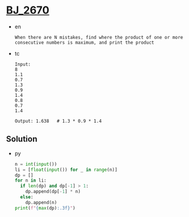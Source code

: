# [BJ_2670](https://acmicpc.net/problem/2670)

* en

  ```en
  When there are N mistakes, find where the product of one or more consecutive numbers is maximum, and print the product
  ```

* tc

  ```tc
  Input:
  8
  1.1
  0.7
  1.3
  0.9
  1.4
  0.8
  0.7
  1.4

  Output: 1.638   # 1.3 * 0.9 * 1.4
  ```

## Solution

* py

  ```py
  n = int(input())
  li = [float(input()) for _ in range(n)]
  dp = []
  for n in li:
    if len(dp) and dp[-1] > 1:
      dp.append(dp[-1] * n)
    else:
      dp.append(n)
  print(f"{max(dp):.3f}")
  ```
